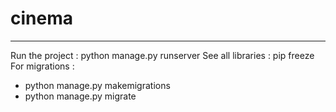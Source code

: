 # cinema
- - -
Run the project : python manage.py runserver
See all libraries : pip freeze
For migrations : 
- python manage.py makemigrations
- python manage.py migrate